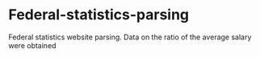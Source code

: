 # Federal-statistics-parsing
Federal statistics website parsing. Data on the ratio of the average salary were obtained
